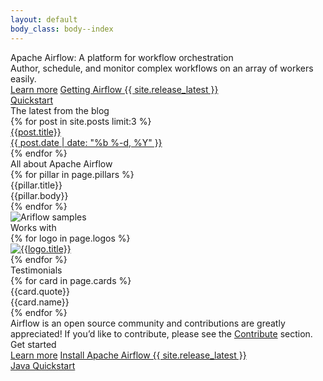 ```yaml
---
layout: default
body_class: body--index
---
```

<!--
Licensed under the Apache License, Version 2.0 (the "License");
you may not use this file except in compliance with the License.
You may obtain a copy of the License at

http://www.apache.org/licenses/LICENSE-2.0

Unless required by applicable law or agreed to in writing, software
distributed under the License is distributed on an "AS IS" BASIS,
WITHOUT WARRANTIES OR CONDITIONS OF ANY KIND, either express or implied.
See the License for the specific language governing permissions and
limitations under the License.
-->
<div class="hero-bg">
  <div class="hero section">
    <div class="hero__cols">
      <div class="hero__cols__col">
        <div class="hero__cols__col__content">
          <div class="hero__title">
            Apache Airflow: A platform for workflow orchestration
          </div>
          <div class="hero__subtitle">
            Author, schedule, and monitor complex workflows on an array of workers easily.
          </div>
          <div class="hero__ctas hero__ctas--first">
            <a class="button button--primary" href="{{'/get-started/airflow-overview/'|prepend:site.baseurl}}">Learn more</a>
            <a class="button button--primary" href="{{'/get-started/downloads/'|prepend:site.baseurl}}">Getting Airflow {{ site.release_latest }}</a>
          </div>
          <div class="hero__ctas">
	    <a class="button" href="{{'/get-started/quickstart/'|prepend:site.baseurl}}">Quickstart</a>
          </div>
        </div>
      </div>
      <div class="hero__cols__col">
        <div class="hero__blog">
          <div class="hero__blog__title">
            The latest from the blog
          </div>
          <div class="hero__blog__cards">
            {% for post in site.posts limit:3 %}
            <a class="hero__blog__cards__card" href="{{ post.url | prepend: site.baseurl }}">
              <div class="hero__blog__cards__card__title">{{post.title}}</div>
              <div class="hero__blog__cards__card__date">{{ post.date | date: "%b %-d, %Y" }}</div>
            </a>
            {% endfor %}
          </div>
        </div>
      </div>
    </div>
  </div>
</div>

<div class="pillars section">
  <div class="pillars__title">
    All about Apache Airflow
  </div>
  <div class="pillars__cols">
    {% for pillar in page.pillars %}
    <div class="pillars__cols__col">
      <div class="pillars__cols__col__title">
        {{pillar.title}}
      </div>
      <div class="pillars__cols__col__body">
        {{pillar.body}}
      </div>
    </div>
    {% endfor %}
  </div>
</div>

<div class="graphic section">
<div class="graphic__image">
<img src="{{ '/images/airflow_screenshots.gif' | prepend: site.baseurl }}" alt="Ariflow samples">
</div>
</div>

<div class="logos section">
  <div class="logos__title">
    Works with
  </div>
  <div class="logos__logos">
    {% for logo in page.logos %}
    <div class="logos__logos__logo">
      <a href="{{ logo.url | prepend: base.siteUrl }}"><img src="{{logo.image_url|prepend:site.baseurl}}" alt="{{logo.title}}"></a>
    </div>
    {% endfor %}
  </div>
</div>

<div class="cards section section--wide">
  <div class="section__contained">
    <div class="cards__title">
      Testimonials
    </div>
    <div class="cards__cards">
      {% for card in page.cards %}
      <div class="cards__cards__card">
        <div class="cards__cards__card__body">
          {{card.quote}}
        </div>
        <div class="cards__cards__card__user">
          <!-- TODO: Implement icons.
          <div class="cards__cards__card__user__icon">
          </div>
          -->
          <div class="cards__cards__card__user__name">
            {{card.name}}
          </div>
        </div>
      </div>
      {% endfor %}
    </div>
    <div class="cards__body">
      Airflow is an open source community and contributions are greatly appreciated!
      If you’d like to contribute, please see the <a href="{{'/contribute/'|prepend:site.baseurl}}">Contribute</a> section.
    </div>
  </div>
</div>

<div class="ctas section">
  <div class="ctas__title">
    Get started
  </div>
  <div class="ctas__ctas ctas__ctas--top">
  <a class="button button--primary" href="{{'/get-started/airflow-overview/'|prepend:site.baseurl}}">Learn more</a>
  <a class="button button--primary" href="{{'/get-started/downloads/'|prepend:site.baseurl}}">Install Apache Airflow {{ site.release_latest }}</a>
  </div>
  <div class="ctas__ctas">
  <a class="button" href="{{'/get-started/quickstart-java/'|prepend:site.baseurl}}">Java Quickstart</a>
  </div>
</div>
